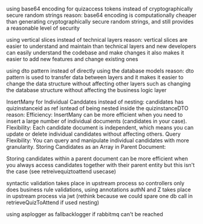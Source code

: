 using base64 encoding for quizaccess tokens instead of cryptographically secure random strings
reason: base64 encoding is computationally cheaper than generating cryptographically secure random strings, and still provides a reasonable level of security

using vertical slices instead of technical layers
reason: vertical slices are easier to understand and maintain than technical layers and new developers can easily understand the codebase and make changes
it also makes it easier to add new features and change existing ones

using dto pattern instead of directly using the database models
reason: dto pattern is used to transfer data between layers and it makes it easier to change the data structure without affecting other layers
such as changing the database structure without affecting the business logic layer

InsertMany for Individual Canddates instead of nesting:
candidates has quizinstanceid as ref isntead of being nested inside the quizinstanceDTO
reason:
Efficiency: InsertMany can be more efficient when you need to insert a large number of individual documents (candidates in your case).
Flexibility: Each candidate document is independent, which means you can update or delete individual candidates without affecting others.
Query Flexibility: You can query and manipulate individual candidates with more granularity.
Storing Candidates as an Array in Parent Document:

Storing candidates within a parent document can be more efficient when you always access candidates together with their parent entity
but this isn't the case (see retreivequiztoattend usecase)

syntactic validation takes place in upstream process so controllers only does business rule validations, using annotations
authN and Z takes place in upstream process via jwt (rethink because we could spare one db call in retrieveQuizToAttend if used nesting)

using asplogger as fallbacklogger if rabbitmq can't be reached

